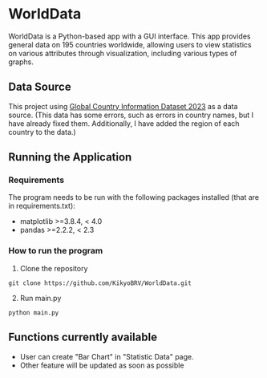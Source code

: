 # WorldData
  WorldData is a Python-based app with a GUI interface. This app provides general data on 195 countries worldwide, allowing users to view statistics on various attributes through visualization, including various types of graphs.

## Data Source
This project using [Global Country Information Dataset 2023](https://www.kaggle.com/datasets/nelgiriyewithana/countries-of-the-world-2023/data) as a data source.
(This data has some errors, such as errors in country names, but I have already fixed them. Additionally, I have added the region of each country to the data.)

## Running the Application
### Requirements
The program needs to be run with the following packages installed (that are in requirements.txt):
* matplotlib >=3.8.4, < 4.0
* pandas >=2.2.2, < 2.3
### How to run the program
1. Clone the repository
```
git clone https://github.com/KikyoBRV/WorldData.git
```
2. Run main.py
```
python main.py
```

## Functions currently available
* User can create "Bar Chart" in "Statistic Data" page. 
* Other feature will be updated as soon as possible